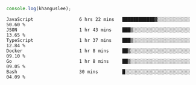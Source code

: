 ```js
console.log(khanguslee);
```

<!--START_SECTION:waka-->

```text
JavaScript                 6 hrs 22 mins   ████████████▓░░░░░░░░░░░░   50.60 %
JSON                       1 hr 43 mins    ███▒░░░░░░░░░░░░░░░░░░░░░   13.65 %
TypeScript                 1 hr 37 mins    ███▒░░░░░░░░░░░░░░░░░░░░░   12.84 %
Docker                     1 hr 8 mins     ██▒░░░░░░░░░░░░░░░░░░░░░░   09.10 %
Go                         1 hr 8 mins     ██▒░░░░░░░░░░░░░░░░░░░░░░   09.05 %
Bash                       30 mins         █░░░░░░░░░░░░░░░░░░░░░░░░   04.09 %
```

<!--END_SECTION:waka-->

<!--
**khanguslee/khanguslee** is a ✨ _special_ ✨ repository because its `README.md` (this file) appears on your GitHub profile.

Here are some ideas to get you started:

- 🔭 I’m currently working on ...
- 🌱 I’m currently learning ...
- 👯 I’m looking to collaborate on ...
- 🤔 I’m looking for help with ...
- 💬 Ask me about ...
- 📫 How to reach me: ...
- 😄 Pronouns: ...
- ⚡ Fun fact: ...
-->

